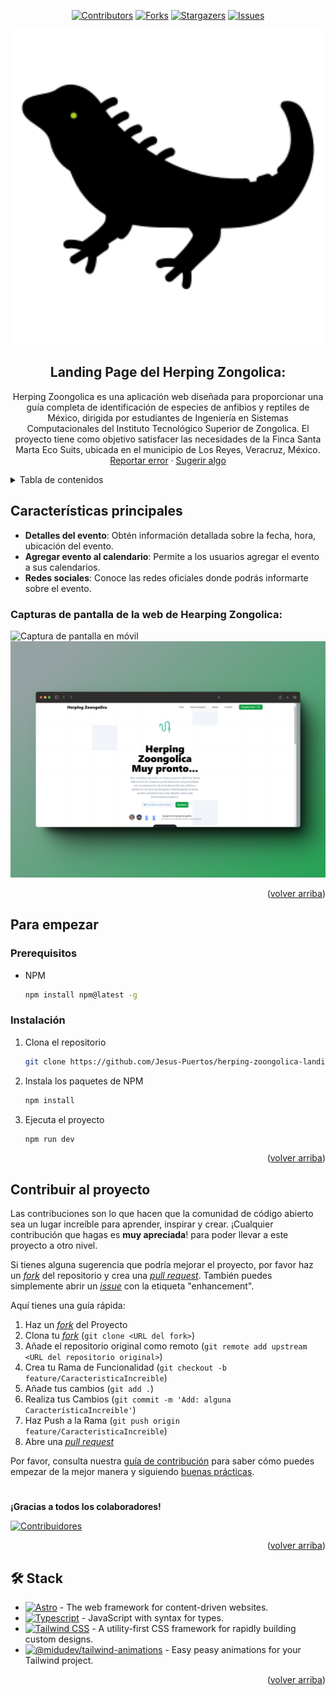 <a name="readme-top"></a>

<div align="center">

[![Contributors][contributors-shield]][contributors-url]
[![Forks][forks-shield]][forks-url]
[![Stargazers][stars-shield]][stars-url]
[![Issues][issues-shield]][issues-url]

<a href="https://github.com/Jesus-Puertos/herping-zoongolica-landing">
  <img src="./public/favicon.svg" alt="Logo" width="800" />
</a>

## Landing Page del Herping Zongolica:

Herping Zoongolica es una aplicación web diseñada para proporcionar una guía completa de identificación de especies de anfibios y reptiles de México, dirigida por estudiantes de Ingeniería en Sistemas Computacionales del Instituto Tecnológico Superior de Zongolica. El proyecto tiene como objetivo satisfacer las necesidades de la Finca Santa Marta Eco Suits, ubicada en el municipio de Los Reyes, Veracruz, México.\
[Reportar error](https://github.com/Jesus-Puertos/herping-zoongolica-landing/issues) · [Sugerir algo](https://github.com/Jesus-Puertos/herping-zoongolica-landing/issues)

</div>

<details>
<summary>Tabla de contenidos</summary>

1. [Características principales](#características-principales)
2. [Para empezar](#para-empezar)
   - [Prerequisitos](#prerequisitos)
   - [Instalación](#instalación)
3. [Contribuir al proyecto](#contribuir-al-proyecto)

</details>

## Características principales

- **Detalles del evento**: Obtén información detallada sobre la fecha, hora, ubicación del evento.
- **Agregar evento al calendario**: Permite a los usuarios agregar el evento a sus calendarios.
- **Redes sociales**: Conoce las redes oficiales donde podrás informarte sobre el evento.

### Capturas de pantalla de la web de Hearping Zongolica:

![Captura de pantalla en móvil](./public/Mobile_README.png)
![Captura de pantalla en ordenador](./public/Desktop_README.png)

<p align="right">(<a href="#readme-top">volver arriba</a>)</p>

## Para empezar

### Prerequisitos

- NPM

  ```sh
  npm install npm@latest -g
  ```

### Instalación

1. Clona el repositorio

   ```sh
   git clone https://github.com/Jesus-Puertos/herping-zoongolica-landing.git
   ```

2. Instala los paquetes de NPM

   ```sh
   npm install
   ```

3. Ejecuta el proyecto

   ```sh
   npm run dev
   ```

<p align="right">(<a href="#readme-top">volver arriba</a>)</p>

## Contribuir al proyecto

Las contribuciones son lo que hacen que la comunidad de código abierto sea un lugar increíble para aprender, inspirar y crear. ¡Cualquier contribución que hagas es **muy apreciada**! para poder llevar a este proyecto a otro nivel.

Si tienes alguna sugerencia que podría mejorar el proyecto, por favor haz un [_fork_](https://github.com/Jesus-Puertos/herping-zoongolica-landing/fork) del repositorio y crea una [_pull request_](https://github.com/Jesus-Puertos/herping-zoongolica-landing/pulls). También puedes simplemente abrir un [_issue_](https://github.com/Jesus-Puertos/herping-zoongolica-landing/issues) con la etiqueta "enhancement".

Aquí tienes una guía rápida:

1. Haz un [_fork_](https://github.com/Jesus-Puertos/herping-zoongolica-landing/fork) del Proyecto
2. Clona tu [_fork_](https://github.com/Jesus-Puertos/herping-zoongolica-landing/fork) (`git clone <URL del fork>`)
3. Añade el repositorio original como remoto (`git remote add upstream <URL del repositorio original>`)
4. Crea tu Rama de Funcionalidad (`git checkout -b feature/CaracteristicaIncreible`)
5. Añade tus cambios (`git add .`)
6. Realiza tus Cambios (`git commit -m 'Add: alguna CaracterísticaIncreible'`)
7. Haz Push a la Rama (`git push origin feature/CaracteristicaIncreible`)
8. Abre una [_pull request_](https://github.com/Jesus-Puertos/herping-zoongolica-landing/pulls)

Por favor, consulta nuestra [guía de contribución](https://github.com/Jesus-Puertos/herping-zoongolica-landing/blob/master/CONTRIBUTING.md) para saber cómo puedes empezar de la mejor manera y siguiendo [buenas prácticas](https://github.com/Jesus-Puertos/herping-zoongolica-landing/blob/main/CONTRIBUTING.md#buenas-prácticas-).

#

**¡Gracias a todos los colaboradores!**

[![Contribuidores](https://contrib.rocks/image?repo=Jesus-Puertos/herping-zoongolica-landing)](https://github.com/Jesus-Puertos/herping-zoongolica-landing/graphs/contributors)

<p align="right">(<a href="#readme-top">volver arriba</a>)</p>

## 🛠️ Stack

- [![Astro][astro-badge]][astro-url] - The web framework for content-driven websites.
- [![Typescript][typescript-badge]][typescript-url] - JavaScript with syntax for types.
- [![Tailwind CSS][tailwind-badge]][tailwind-url] - A utility-first CSS framework for rapidly building custom designs.
- [![@midudev/tailwind-animations][animations-badge]][animations-url] - Easy peasy animations for your Tailwind project.

<p align="right">(<a href="#readme-top">volver arriba</a>)</p>

[astro-url]: https://astro.build/
[typescript-url]: https://www.typescriptlang.org/
[tailwind-url]: https://tailwindcss.com/
[animations-url]: https://tailwindcss-animations.vercel.app/
[astro-badge]: https://img.shields.io/badge/Astro-fff?style=for-the-badge&logo=astro&logoColor=bd303a&color=352563
[typescript-badge]: https://img.shields.io/badge/Typescript-007ACC?style=for-the-badge&logo=typescript&logoColor=white&color=blue
[tailwind-badge]: https://img.shields.io/badge/Tailwind-ffffff?style=for-the-badge&logo=tailwindcss&logoColor=38bdf8
[animations-badge]: https://img.shields.io/badge/@midudev/tailwind-animations-ff69b4?style=for-the-badge&logo=node.js&logoColor=white&color=blue
[contributors-shield]: https://img.shields.io/github/contributors/Jesus-Puertos/herping-zoongolica-landing.svg?style=for-the-badge
[contributors-url]: https://github.com/Jesus-Puertos/herping-zoongolica-landing/graphs/contributors
[forks-shield]: https://img.shields.io/github/forks/Jesus-Puertos/herping-zoongolica-landing.svg?style=for-the-badge
[forks-url]: https://github.com/Jesus-Puertos/herping-zoongolica-landing/network/members
[stars-shield]: https://img.shields.io/github/stars/Jesus-Puertos/herping-zoongolica-landing.svg?style=for-the-badge
[stars-url]: https://github.com/Jesus-Puertos/herping-zoongolica-landing/stargazers
[issues-shield]: https://img.shields.io/github/issues/Jesus-Puertos/herping-zoongolica-landing.svg?style=for-the-badge
[issues-url]: https://github.com/Jesus-Puertos/herping-zoongolica-landing/issues
